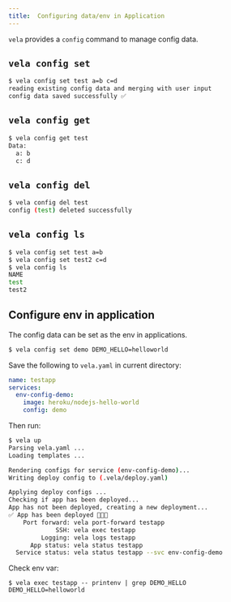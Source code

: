```yaml
---
title:  Configuring data/env in Application
---
```


`vela` provides a `config` command to manage config data.

## `vela config set`

```bash
$ vela config set test a=b c=d
reading existing config data and merging with user input
config data saved successfully ✅
```

## `vela config get`

```bash
$ vela config get test
Data:
  a: b
  c: d
```

## `vela config del`

```bash
$ vela config del test
config (test) deleted successfully
```

## `vela config ls`

```bash
$ vela config set test a=b
$ vela config set test2 c=d
$ vela config ls
NAME
test
test2
```

## Configure env in application

The config data can be set as the env in applications.

```bash
$ vela config set demo DEMO_HELLO=helloworld
```

Save the following to `vela.yaml` in current directory:

```yaml
name: testapp
services:
  env-config-demo:
    image: heroku/nodejs-hello-world
    config: demo
```

Then run:
```bash
$ vela up
Parsing vela.yaml ...
Loading templates ...

Rendering configs for service (env-config-demo)...
Writing deploy config to (.vela/deploy.yaml)

Applying deploy configs ...
Checking if app has been deployed...
App has not been deployed, creating a new deployment...
✅ App has been deployed 🚀🚀🚀
    Port forward: vela port-forward testapp
             SSH: vela exec testapp
         Logging: vela logs testapp
      App status: vela status testapp
  Service status: vela status testapp --svc env-config-demo
```

Check env var:

```
$ vela exec testapp -- printenv | grep DEMO_HELLO
DEMO_HELLO=helloworld
```
